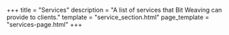 +++
title = "Services"
description = "A list of services that Bit Weaving can provide to clients."
template = "service_section.html"
page_template = "services-page.html"
+++
